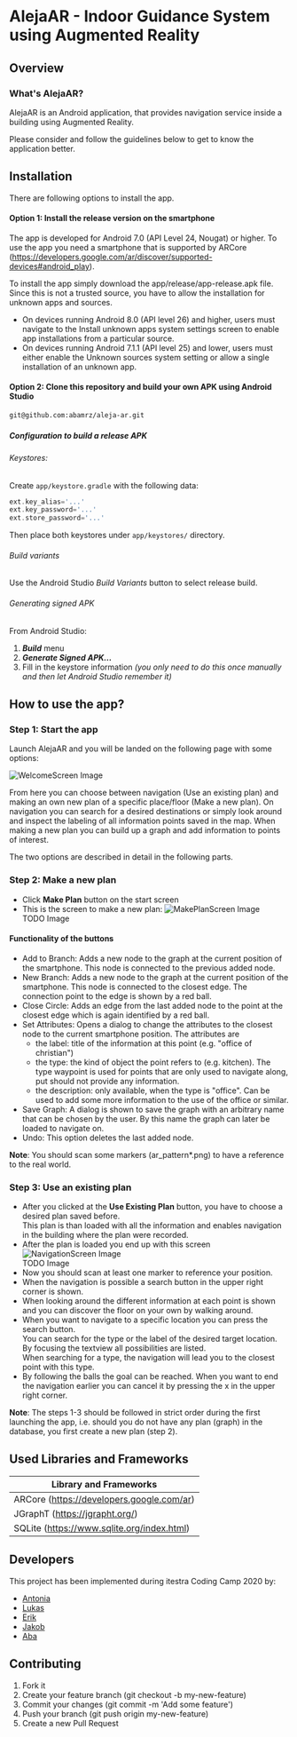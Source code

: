 # AlejaAR - Indoor Guidance System using Augmented Reality 

## Overview 

### What's AlejaAR?
AlejaAR is an Android application, that provides navigation service inside a building using Augmented Reality.

Please consider and follow the guidelines below to get to know the application better.


## Installation
There are following options to install the app.

#### Option 1: Install the release version on the smartphone
The app is developed for Android 7.0 (API Level 24, Nougat) or higher. To use the app you need a smartphone 
that is supported by ARCore (https://developers.google.com/ar/discover/supported-devices#android_play).

To install the app simply download the app/release/app-release.apk file. Since this is not a trusted source, you have to allow the installation for unknown apps and sources.
* On devices running Android 8.0 (API level 26) and higher, users must navigate to the Install unknown apps system settings screen to enable app installations from a particular source.
* On devices running Android 7.1.1 (API level 25) and lower, users must either enable the Unknown sources system setting or allow a single installation of an unknown app.

#### Option 2: Clone this repository and build your own APK using **Android Studio**

```bash
git@github.com:abamrz/aleja-ar.git
```

##### Configuration to build a release APK
###### Keystores:
Create `app/keystore.gradle` with the following data:
```gradle
ext.key_alias='...'
ext.key_password='...'
ext.store_password='...'
```
Then place both keystores under `app/keystores/` directory.


###### Build variants
Use the Android Studio *Build Variants* button to select release build.


###### Generating signed APK
From Android Studio:
1. ***Build*** menu
2. ***Generate Signed APK...***
3. Fill in the keystore information *(you only need to do this once manually and then let Android Studio remember it)*

## How to use the app? 
### Step 1: Start the app  

Launch AlejaAR and you will be landed on the following page with some options:

![WelcomeScreen Image](./welcome_screen.png)

From here you can choose between navigation (Use an existing plan) and making an own new plan of a specific place/floor (Make a new plan). 
On navigation you can search for a desired destinations or simply look around and inspect the labeling of all information points saved in the map.
When making a new plan you can build up a graph and add information to points of interest.

The two options are described in detail in the following parts.

### Step 2: Make a new plan

* Click **Make Plan** button on the start screen
* This is the screen to make a new plan:
![MakePlanScreen Image](./makeplan_screen.png)  
TODO Image

#### Functionality of the buttons
* Add to Branch: Adds a new node to the graph at the current position of the smartphone. This node is connected to the previous added node.
* New Branch: Adds a new node to the graph at the current position of the smartphone. This node is connected to the closest edge. The connection point to the edge is shown by a red ball.
* Close Circle: Adds an edge from the last added node to the point at the closest edge which is again identified by a red ball.
* Set Attributes: Opens a dialog to change the attributes to the closest node to the current smartphone position. The attributes are
    - the label: title of the information at this point (e.g. "office of christian")
    - the type: the kind of object the point refers to (e.g. kitchen). The type waypoint is used for points that are only used to navigate along, put should not provide any information.
    - the description: only available, when the type is "office". Can be used to add some more information to the use of the office or similar.
* Save Graph: A dialog is shown to save the graph with an arbitrary name that can be chosen by the user. By this name the graph can later be loaded to navigate on.
* Undo: This option deletes the last added node.

**Note**: You should scan some markers (ar_pattern*.png) to have a reference to the real world.

### Step 3: Use an existing plan

* After you clicked at the **Use Existing Plan** button, you have to choose a desired plan saved before.  
This plan is than loaded with all the information and enables navigation in the building where the plan were recorded.
* After the plan is loaded you end up with this screen
![NavigationScreen Image](./navigation_screen.png)  
TODO Image
* Now you should scan at least one marker to reference your position.
* When the navigation is possible a search button in the upper right corner is shown.
* When looking around the different information at each point is shown and you can discover the floor on your own by walking around.
* When you want to navigate to a specific location you can press the search button.  
You can search for the type or the label of the desired target location. By focusing the textview all possibilities are listed.  
When searching for a type, the navigation will lead you to the closest point with this type.
* By following the balls the goal can be reached. When you want to end the navigation earlier you can cancel it by pressing the x in the upper right corner.

**Note**: The steps 1-3 should be followed in strict order during the first launching the app, i.e. should you do not have any plan (graph) in the database, you first create a new plan (step 2).


## Used Libraries and Frameworks
Library and Frameworks                                                      |
----------------------------------------------------------------------------|
ARCore (https://developers.google.com/ar)                                   |
JGraphT (https://jgrapht.org/)                                              |
SQLite (https://www.sqlite.org/index.html)                                  |


## Developers
This project has been implemented during itestra Coding Camp 2020 by:
* [Antonia](https://github.com/antschum)
* [Lukas](https://github.com/thenxmetti)
* [Erik](https://github.com/TheStealthReporter)
* [Jakob](https://github.com/j-stoll)
* [Aba](https://github.com/abamrz) 


## Contributing

1. Fork it
2. Create your feature branch (git checkout -b my-new-feature)
3. Commit your changes (git commit -m 'Add some feature')
4. Push your branch (git push origin my-new-feature)
5. Create a new Pull Request


